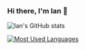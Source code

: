### Hi there, I'm Ian 👋


![Ian's GitHub stats](https://github-readme-stats.vercel.app/api?username=ism90&theme=dracula&show_icons=true)

[![Most Used Languages](https://github-readme-stats.vercel.app/api/top-langs/?username=ism90&langs_count=5&theme=dracula)]()


<!--
**ism90/ism90** is a ✨ _special_ ✨ repository because its `README.md` (this file) appears on your GitHub profile.

Here are some ideas to get you started:

- 🔭 I’m currently working on ...
- 🌱 I’m currently learning ...
- 👯 I’m looking to collaborate on ...
- 🤔 I’m looking for help with ...
- 💬 Ask me about ...
- 📫 How to reach me: ...
- 😄 Pronouns: ...
- ⚡ Fun fact: ...
-->
